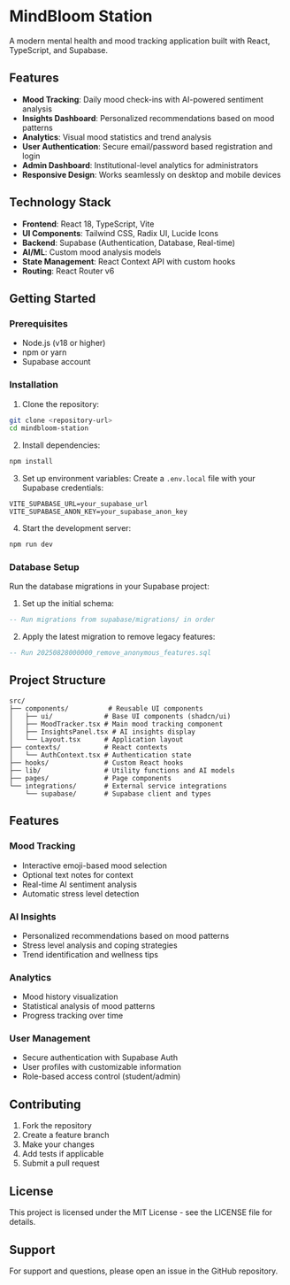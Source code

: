 # MindBloom Station

A modern mental health and mood tracking application built with React, TypeScript, and Supabase.

## Features

- **Mood Tracking**: Daily mood check-ins with AI-powered sentiment analysis
- **Insights Dashboard**: Personalized recommendations based on mood patterns
- **Analytics**: Visual mood statistics and trend analysis
- **User Authentication**: Secure email/password based registration and login
- **Admin Dashboard**: Institutional-level analytics for administrators
- **Responsive Design**: Works seamlessly on desktop and mobile devices

## Technology Stack

- **Frontend**: React 18, TypeScript, Vite
- **UI Components**: Tailwind CSS, Radix UI, Lucide Icons
- **Backend**: Supabase (Authentication, Database, Real-time)
- **AI/ML**: Custom mood analysis models
- **State Management**: React Context API with custom hooks
- **Routing**: React Router v6

## Getting Started

### Prerequisites

- Node.js (v18 or higher)
- npm or yarn
- Supabase account

### Installation

1. Clone the repository:
```bash
git clone <repository-url>
cd mindbloom-station
```

2. Install dependencies:
```bash
npm install
```

3. Set up environment variables:
Create a `.env.local` file with your Supabase credentials:
```
VITE_SUPABASE_URL=your_supabase_url
VITE_SUPABASE_ANON_KEY=your_supabase_anon_key
```

4. Start the development server:
```bash
npm run dev
```

### Database Setup

Run the database migrations in your Supabase project:

1. Set up the initial schema:
```sql
-- Run migrations from supabase/migrations/ in order
```

2. Apply the latest migration to remove legacy features:
```sql
-- Run 20250828000000_remove_anonymous_features.sql
```

## Project Structure

```
src/
├── components/          # Reusable UI components
│   ├── ui/             # Base UI components (shadcn/ui)
│   ├── MoodTracker.tsx # Main mood tracking component
│   ├── InsightsPanel.tsx # AI insights display
│   └── Layout.tsx      # Application layout
├── contexts/           # React contexts
│   └── AuthContext.tsx # Authentication state
├── hooks/              # Custom React hooks
├── lib/                # Utility functions and AI models
├── pages/              # Page components
└── integrations/       # External service integrations
    └── supabase/       # Supabase client and types
```

## Features

### Mood Tracking
- Interactive emoji-based mood selection
- Optional text notes for context
- Real-time AI sentiment analysis
- Automatic stress level detection

### AI Insights
- Personalized recommendations based on mood patterns
- Stress level analysis and coping strategies
- Trend identification and wellness tips

### Analytics
- Mood history visualization
- Statistical analysis of mood patterns
- Progress tracking over time

### User Management
- Secure authentication with Supabase Auth
- User profiles with customizable information
- Role-based access control (student/admin)

## Contributing

1. Fork the repository
2. Create a feature branch
3. Make your changes
4. Add tests if applicable
5. Submit a pull request

## License

This project is licensed under the MIT License - see the LICENSE file for details.

## Support

For support and questions, please open an issue in the GitHub repository.

